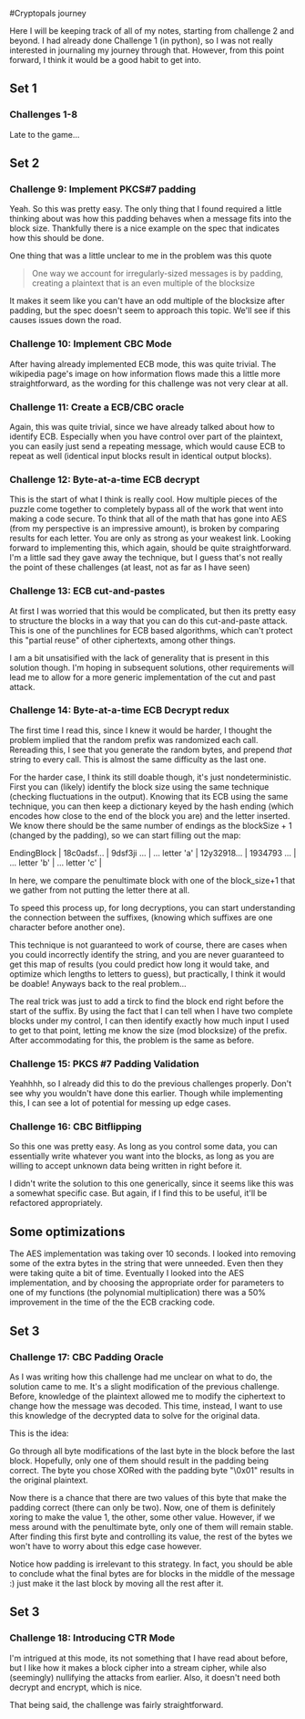 #Cryptopals journey

Here I will be keeping track of all of my notes, starting from challenge 2 and beyond. I had already done Challenge 1 (in python), so I was not really interested in journaling my journey through that. However, from this point forward, I think it would be a good habit to get into.

## Set 1
### Challenges 1-8
Late to the game...


## Set 2
### Challenge 9: Implement PKCS#7 padding
Yeah. So this was pretty easy. The only thing that I found required a little thinking about was how this padding behaves when a message fits into the block size. Thankfully there is a nice example on the spec that indicates how this should be done. 

One thing that was a little unclear to me in the problem was this quote
> One way we account for irregularly-sized messages is by padding, creating a plaintext that is an even multiple of the blocksize

It makes it seem like you can't have an odd multiple of the blocksize after padding, but the spec doesn't seem to approach this topic. We'll see if this causes issues down the road.

### Challenge 10: Implement CBC Mode
After having already implemented ECB mode, this was quite trivial. The wikipedia page's image on how information flows made this a little more straightforward, as the wording for this challenge was not very clear at all.

### Challenge 11: Create a ECB/CBC oracle
Again, this was quite trivial, since we have already talked about how to identify ECB. Especially when you have control over part of the plaintext, you can easily just send a repeating message, which would cause ECB to repeat as well (identical input blocks result in identical output blocks).

### Challenge 12: Byte-at-a-time ECB decrypt
This is the start of what I think is really cool. How multiple pieces of the puzzle come together to completely bypass all of the work that went into making a code secure. To think that all of the math that has gone into AES (from my perspective is an impressive amount), is broken by comparing results for each letter. You are only as strong as your weakest link. Looking forward to implementing this, which again, should be quite straightforward. I'm a little sad they gave away the technique, but I guess that's not really the point of these challenges (at least, not as far as I have seen)

### Challenge 13: ECB cut-and-pastes
At first I was worried that this would be complicated, but then its pretty easy to structure the blocks in a way that you can do this cut-and-paste attack. This is one of the punchlines for ECB based algorithms, which can't protect this "partial reuse" of other ciphertexts, among other things.

I am a bit unsatisified with the lack of generality that is present in this solution though. I'm hoping in subsequent solutions, other requirements will lead me to allow for a more generic implementation of the cut and past attack.

### Challenge 14: Byte-at-a-time ECB Decrypt redux
The first time I read this, since I knew it would be harder, I thought the problem implied that the random prefix was randomized each call. Rereading this, I see that you generate the random bytes, and prepend *that* string to every call. This is almost the same difficulty as the last one.

For the harder case, I think its still doable though, it's just nondeterministic. First you can (likely) identify the block size using the same technique (checking fluctuations in the output). Knowing that its ECB using the same technique, you can then keep a dictionary keyed by the hash ending (which encodes how close to the end of the block you are) and the letter inserted. We know there should be the same number of endings as the blockSize + 1 (changed by the padding), so we can start filling out the map: 

EndingBlock |  18c0adsf... | 9dsf3ji ... | ... 
letter 'a'  |  12y32918... | 1934793 ... | ...
letter 'b'  |  ...
letter 'c'  |

In here, we compare the penultimate block with one of the block_size+1 that we gather from not putting the letter there at all. 

To speed this process up, for long decryptions, you can start understanding the connection between the suffixes, (knowing which suffixes are one character before another one).

This technique is not guaranteed to work of course, there are cases when you could incorrectly identify the string, and you are never guaranteed to get this map of results (you could predict how long it would take, and optimize which lengths to letters to guess), but practically, I think it would be doable! Anyways back to the real problem...

The real trick was just to add a tirck to find the block end right before the start of the suffix. By using the fact that I can tell when I have two complete blocks under my control, I can then identify exactly how much input I used to get to that point, letting me know the size (mod blocksize) of the prefix. After accommodating for this, the problem is the same as before.

### Challenge 15: PKCS #7 Padding Validation
Yeahhhh, so I already did this to do the previous challenges properly. Don't see why you wouldn't have done this earlier. Though while implementing this, I can see a lot of potential for messing up edge cases.

### Challenge 16: CBC Bitflipping
So this one was pretty easy. As long as you control some data, you can essentially write whatever you want into the blocks, as long as you are willing to accept unknown data being written in right before it.

I didn't write the solution to this one generically, since it seems like this was a somewhat specific case. But again, if I find this to be useful, it'll be refactored appropriately.

## Some optimizations
The AES implementation was taking over 10 seconds. I looked into removing some of the extra bytes in the string that were unneeded. Even then they were taking quite a bit of time. Eventually I looked into the AES implementation, and by choosing the appropriate order for parameters to one of my functions (the polynomial multiplication) there was a 50% improvement in the time of the the ECB cracking code.

## Set 3
### Challenge 17: CBC Padding Oracle
As I was writing how this challenge had me unclear on what to do, the solution came to me. It's a slight modification of the previous challenge. Before, knowledge of the plaintext allowed me to modify the ciphertext to change how the message was decoded.
This time, instead, I want to use this knowledge of the decrypted data to solve for the original data.

This is the idea:

Go through all byte modifications of the last byte in the block before the last block. Hopefully, only one of them should result in the padding being correct. The byte you chose XORed with the padding byte "\0x01" results in the original plaintext.

 Now there is a chance that there are two values of this byte that make the padding correct (there can only be two). Now, one of them is definitely xoring to make the value 1, the other, some other value. However, if we mess around with the penultimate byte, only one of them will remain stable. After finding this first byte and controlling its value, the rest of the bytes we won't have to worry about this edge case however.

Notice how padding is irrelevant to this strategy. In fact, you should be able to conclude what the final bytes are for blocks in the middle of the message :) just make it the last block by moving all the rest after it.

## Set 3
### Challenge 18: Introducing CTR Mode
I'm intrigued at this mode, its not something that I have read about before, but I like how it makes a block cipher into a stream cipher, while also (seemingly) nullifying the attacks from earlier. Also, it doesn't need both decrypt and encrypt, which is nice.

That being said, the challenge was fairly straightforward.